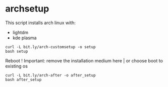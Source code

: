 # archsetup
This script installs arch linux with:
 - lightdm
 - kde plasma

```
curl -L bit.ly/arch-customsetup -o setup
bash setup
```

Reboot
! Important: remove the installation medium here
    | or choose boot to existing os

```
curl -L bit.ly/arch-after -o after_setup
bash after_setup
```